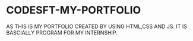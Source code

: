 # CODESFT-MY-PORTFOLIO
AS THIS IS MY PORTFOLIO CREATED BY USING HTML,CSS AND JS.
IT IS BASCIALLY PROGRAM FOR MY INTERNSHIP.
